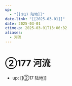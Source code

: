 ```yaml
---
up:
  - "[[②17 陆地]]"
date-link: "[[2025-03-01]]"
date: 2025-03-01
ctime-p: 2025-03-01T13:06:32
aliases:
  - 河流
---
```


# ②177 河流

- up: [[②17 陆地]]

